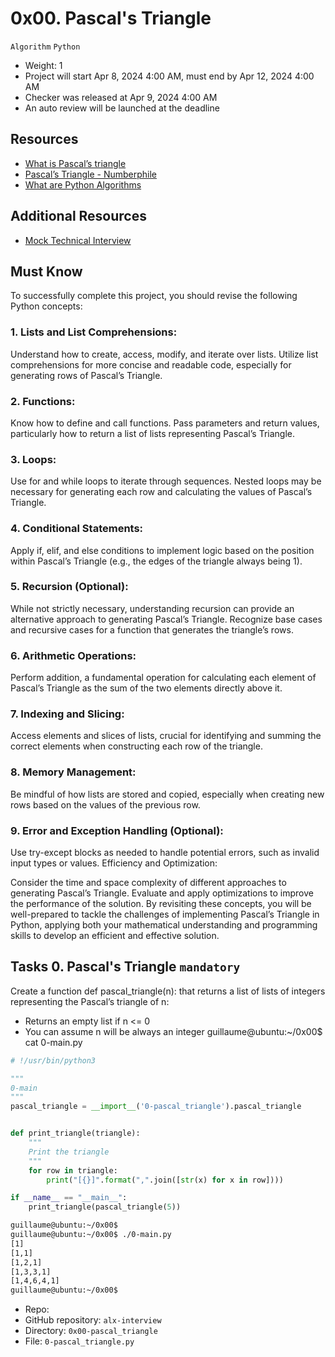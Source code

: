 # 0x00. Pascal's Triangle

`Algorithm`
`Python`

- Weight: 1
- Project will start Apr 8, 2024 4:00 AM, must end by Apr 12, 2024 4:00 AM
- Checker was released at Apr 9, 2024 4:00 AM
- An auto review will be launched at the deadline

## Resources

- [What is Pascal’s triangle](https://www.cuemath.com/algebra/pascals-triangle/)
- [Pascal’s Triangle - Numberphile](https://www.youtube.com/watch?feature=shared&v=0iMtlus-afo)
- [What are Python Algorithms](https://builtin.com/data-science/python-algorithms)

## Additional Resources

- [Mock Technical Interview](https://www.youtube.com/watch?feature=shared&v=1qw5ITr3k9E)

## Must Know

To successfully complete this project, you should revise the following Python concepts:

### 1. Lists and List Comprehensions:

Understand how to create, access, modify, and iterate over lists.
Utilize list comprehensions for more concise and readable code, especially for generating rows of Pascal’s Triangle.

### 2. Functions:

Know how to define and call functions.
Pass parameters and return values, particularly how to return a list of lists representing Pascal’s Triangle.

### 3. Loops:

Use for and while loops to iterate through sequences.
Nested loops may be necessary for generating each row and calculating the values of Pascal’s Triangle.

### 4. Conditional Statements:

Apply if, elif, and else conditions to implement logic based on the position within Pascal’s Triangle (e.g., the edges of the triangle always being 1).

### 5. Recursion (Optional):

While not strictly necessary, understanding recursion can provide an alternative approach to generating Pascal’s Triangle.
Recognize base cases and recursive cases for a function that generates the triangle’s rows.

### 6. Arithmetic Operations:

Perform addition, a fundamental operation for calculating each element of Pascal’s Triangle as the sum of the two elements directly above it.

### 7. Indexing and Slicing:

Access elements and slices of lists, crucial for identifying and summing the correct elements when constructing each row of the triangle.

### 8. Memory Management:

Be mindful of how lists are stored and copied, especially when creating new rows based on the values of the previous row.

### 9. Error and Exception Handling (Optional):

Use try-except blocks as needed to handle potential errors, such as invalid input types or values.
Efficiency and Optimization:

Consider the time and space complexity of different approaches to generating Pascal’s Triangle.
Evaluate and apply optimizations to improve the performance of the solution.
By revisiting these concepts, you will be well-prepared to tackle the challenges of implementing Pascal’s Triangle in Python, applying both your mathematical understanding and programming skills to develop an efficient and effective solution.

## Tasks 0. Pascal's Triangle  `mandatory`
Create a function def pascal_triangle(n): that returns a list of lists of integers representing the Pascal’s triangle of n:

- Returns an empty list if n <= 0
- You can assume n will be always an integer
guillaume@ubuntu:~/0x00$ cat 0-main.py

``` python
# !/usr/bin/python3

"""
0-main
"""
pascal_triangle = __import__('0-pascal_triangle').pascal_triangle


def print_triangle(triangle):
    """
    Print the triangle
    """
    for row in triangle:
        print("[{}]".format(",".join([str(x) for x in row])))

if __name__ == "__main__":
    print_triangle(pascal_triangle(5))
```

``` bash
guillaume@ubuntu:~/0x00$
guillaume@ubuntu:~/0x00$ ./0-main.py
[1]
[1,1]
[1,2,1]
[1,3,3,1]
[1,4,6,4,1]
guillaume@ubuntu:~/0x00$
```

- Repo:
- GitHub repository: `alx-interview`
- Directory: `0x00-pascal_triangle`
- File: `0-pascal_triangle.py`
